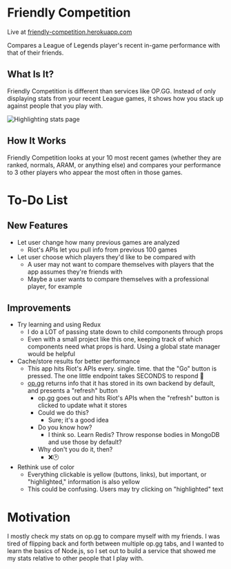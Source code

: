 # Friendly Competition

Live at [friendly-competition.herokuapp.com](https://friendly-competition.herokuapp.com/)

Compares a League of Legends player's recent in-game performance with that of their friends.

## What Is It?

Friendly Competition is different than services like OP.GG. Instead of only displaying stats from your recent League games, it shows how you stack up against people that you play with.

![Highlighting stats page](https://user-images.githubusercontent.com/31291920/50731968-2f41d980-113e-11e9-9eb1-b0e6056ed204.PNG)

## How It Works

Friendly Competition looks at your 10 most recent games (whether they are ranked, normals, ARAM, or anything else) and compares your performance to 3 other players who appear the most often in those games.

# To-Do List

## New Features

* Let user change how many previous games are analyzed
    * Riot's APIs let you pull info from previous 100 games
* Let user choose which players they'd like to be compared with
    * A user may not want to compare themselves with players that the app assumes they're friends with
    * Maybe a user wants to compare themselves with a professional player, for example

## Improvements

* Try learning and using Redux
    * I do a LOT of passing state down to child components through props
    * Even with a small project like this one, keeping track of which components need what props is hard. Using a global state manager would be helpful
* Cache/store results for better performance
    * This app hits Riot's APIs every. single. time. that the "Go" button is pressed. The one little endpoint takes SECONDS to respond 🐢
    * [op.gg](https://na.op.gg) returns info that it has stored in its own backend by default, and presents a "refresh" button
        * op.gg goes out and hits Riot's APIs when the "refresh" button is clicked to update what it stores
        * Could we do this?
            * Sure; it's a good idea
        * Do you know how?
            * I think so. Learn Redis? Throw response bodies in MongoDB and use those by default?
        * Why don't you do it, then?
            * ❌🕑
* Rethink use of color
    * Everything clickable is yellow (buttons, links), but important, or "highlighted," information is also yellow
    * This could be confusing. Users may try clicking on "highlighted" text

# Motivation

I mostly check my stats on op.gg to compare myself with my friends. I was tired of flipping back and forth between multiple op.gg tabs, and I wanted to learn the basics of Node.js, so I set out to build a service that showed me my stats relative to other people that I play with.
